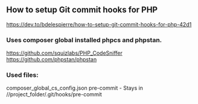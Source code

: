 ## How to setup Git commit hooks for PHP
https://dev.to/bdelespierre/how-to-setup-git-commit-hooks-for-php-42d1

### Uses composer global installed phpcs and phpstan.
https://github.com/squizlabs/PHP_CodeSniffer
https://github.com/phpstan/phpstan

### Used files:
composer_global_cs_config.json
pre-commit - Stays in //project_folder/.git/hooks/pre-commit